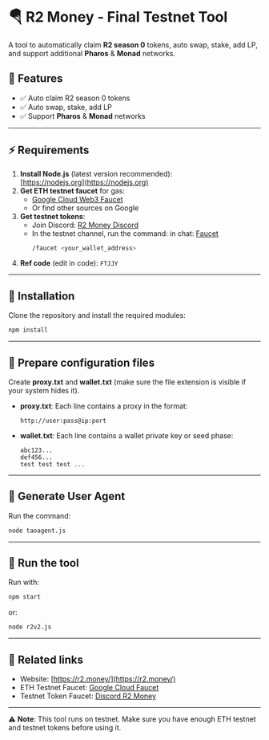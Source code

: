 # 🪂 R2 Money - Final Testnet Tool

A tool to automatically claim **R2 season 0** tokens, auto swap, stake, add LP, and support additional **Pharos** & **Monad** networks.

## 📌 Features
- ✅ Auto claim R2 season 0 tokens
- ✅ Auto swap, stake, add LP
- ✅ Support **Pharos** & **Monad** networks

---

## ⚡ Requirements
1. **Install Node.js** (latest version recommended):  
   [https://nodejs.org](https://nodejs.org)
2. **Get ETH testnet faucet** for gas:
   - [Google Cloud Web3 Faucet](https://cloud.google.com/application/web3/faucet/ethereum/sepolia)  
   - Or find other sources on Google
3. **Get testnet tokens**:
   - Join Discord: [R2 Money Discord](https://discord.com/invite/r2yield)  
   - In the testnet channel, run the command: in chat: [Faucet](https://discord.com/channels/1308368864505106442/1339883019556749395)  
     ```bash
     /faucet <your_wallet_address>
     ```
4. **Ref code** (edit in code): `FTJJY`

---

## 🔧 Installation
Clone the repository and install the required modules:
```bash
npm install
```

---

## 📄 Prepare configuration files
Create **proxy.txt** and **wallet.txt** (make sure the file extension is visible if your system hides it).

- **proxy.txt**: Each line contains a proxy in the format:
  ```
  http://user:pass@ip:port
  ```

- **wallet.txt**: Each line contains a wallet private key or seed phase:
  ```
  abc123...
  def456...
  test test test ...
  ```

---

## 👤 Generate User Agent
Run the command:
```bash
node taoagent.js
```

---

## 🚀 Run the tool
Run with:
```bash
npm start
```
or:
```bash
node r2v2.js
```

---

## 🔗 Related links
- Website: [https://r2.money/](https://r2.money/)
- ETH Testnet Faucet: [Google Cloud Faucet](https://cloud.google.com/application/web3/faucet/ethereum/sepolia)
- Testnet Token Faucet: [Discord R2 Money](https://discord.com/channels/1308368864505106442/1339883019556749395)

---

⚠ **Note**: This tool runs on testnet. Make sure you have enough ETH testnet and testnet tokens before using it.

